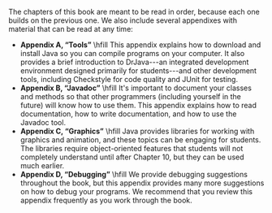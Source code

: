 The chapters of this book are meant to be read in order, because each one builds on the previous one. We also include several appendixes with material that can be read at any time:

* **Appendix A, “Tools”** \hfill This appendix explains how to download and install Java so you can compile programs on your computer. It also provides a brief introduction to DrJava---an integrated development environment designed primarily for students---and other development tools, including Checkstyle for code quality and JUnit for testing.
* **Appendix B, “Javadoc”** \hfill It's important to document your classes and methods so that other programmers (including yourself in the future) will know how to use them. This appendix explains how to read documentation, how to write documentation, and how to use the Javadoc tool.
* **Appendix C, “Graphics”** \hfill Java provides libraries for working with graphics and animation, and these topics can be engaging for students. The libraries require object-oriented features that students will not completely understand until after Chapter 10, but they can be used much earlier.
* **Appendix D, “Debugging”** \hfill We provide debugging suggestions throughout the book, but this appendix provides many more suggestions on how to debug your programs. We recommend that you review this appendix frequently as you work through the book.